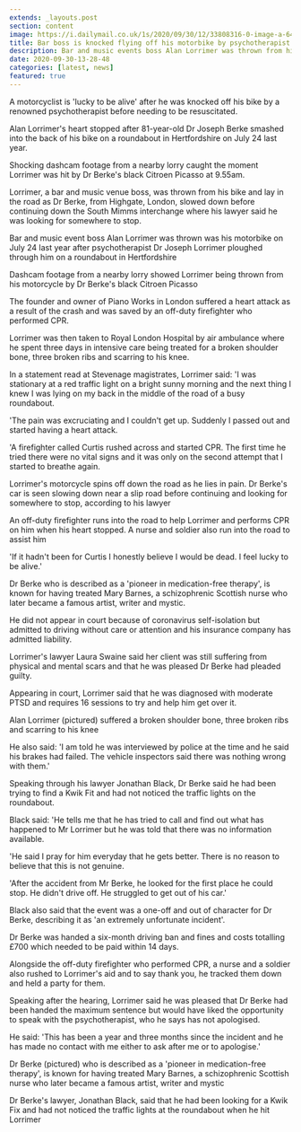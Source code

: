 ```yaml
---
extends: _layouts.post
section: content
image: https://i.dailymail.co.uk/1s/2020/09/30/12/33808316-0-image-a-64_1601463648211.jpg 
title: Bar boss is knocked flying off his motorbike by psychotherapist before firefighter restarts heart 
description: Bar and music events boss Alan Lorrimer was thrown from his motorbike at a Hertfordshire roundabout last year when Dr Joseph Berke ploughed into the back of him, stopping his heart. 
date: 2020-09-30-13-28-48 
categories: [latest, news] 
featured: true 
--- 
```

A motorcyclist is 'lucky to be alive' after he was knocked off his bike by a renowned psychotherapist before needing to be resuscitated.

Alan Lorrimer's heart stopped after 81-year-old Dr Joseph Berke smashed into the back of his bike on a roundabout in Hertfordshire on July 24 last year.

Shocking dashcam footage from a nearby lorry caught the moment Lorrimer was hit by Dr Berke's black Citroen Picasso at 9.55am.

Lorrimer, a bar and music venue boss, was thrown from his bike and lay in the road as Dr Berke, from Highgate, London, slowed down before continuing down the South Mimms interchange where his lawyer said he was looking for somewhere to stop.

Bar and music event boss Alan Lorrimer was thrown was his motorbike on July 24 last year after psychotherapist Dr Joseph Lorrimer ploughed through him on a roundabout in Hertfordshire

Dashcam footage from a nearby lorry showed Lorrimer being thrown from his motorcycle by Dr Berke's black Citroen Picasso 

The founder and owner of Piano Works in London suffered a heart attack as a result of the crash and was saved by an off-duty firefighter who performed CPR.

Lorrimer was then taken to Royal London Hospital by air ambulance where he spent three days in intensive care being treated for a broken shoulder bone, three broken ribs and scarring to his knee. 

In a statement read at Stevenage magistrates, Lorrimer said: 'I was stationary at a red traffic light on a bright sunny morning and the next thing I knew I was lying on my back in the middle of the road of a busy roundabout.

'The pain was excruciating and I couldn't get up. Suddenly I passed out and started having a heart attack.

'A firefighter called Curtis rushed across and started CPR. The first time he tried there were no vital signs and it was only on the second attempt that I started to breathe again.

Lorrimer's motorcycle spins off down the road as he lies in pain. Dr Berke's car is seen slowing down near a slip road before continuing and looking for somewhere to stop, according to his lawyer

An off-duty firefighter runs into the road to help Lorrimer and performs CPR on him when his heart stopped. A nurse and soldier also run into the road to assist him

'If it hadn't been for Curtis I honestly believe I would be dead. I feel lucky to be alive.'

Dr Berke who is described as a 'pioneer in medication-free therapy', is known for having treated Mary Barnes, a schizophrenic Scottish nurse who later became a famous artist, writer and mystic.

He did not appear in court because of coronavirus self-isolation but admitted to driving without care or attention and his insurance company has admitted liability. 

Lorrimer's lawyer Laura Swaine said her client was still suffering from physical and mental scars and that he was pleased Dr Berke had pleaded guilty. 

Appearing in court, Lorrimer said that he was diagnosed with moderate PTSD and requires 16 sessions to try and help him get over it.

Alan Lorrimer (pictured) suffered a broken shoulder bone, three broken ribs and scarring to his knee

He also said: 'I am told he was interviewed by police at the time and he said his brakes had failed. The vehicle inspectors said there was nothing wrong with them.' 

Speaking through his lawyer Jonathan Black, Dr Berke said he had been trying to find a Kwik Fit and had not noticed the traffic lights on the roundabout.

Black said: 'He tells me that he has tried to call and find out what has happened to Mr Lorrimer but he was told that there was no information available.

'He said I pray for him everyday that he gets better. There is no reason to believe that this is not genuine.

'After the accident from Mr Berke, he looked for the first place he could stop. He didn't drive off. He struggled to get out of his car.'

Black also said that the event was a one-off and out of character for Dr Berke, describing it as 'an extremely unfortunate incident'. 

Dr Berke was handed a six-month driving ban and fines and costs totalling £700 which needed to be paid within 14 days.

Alongside the off-duty firefighter who performed CPR, a nurse and a soldier also rushed to Lorrimer's aid and to say thank you, he tracked them down and held a party for them.

Speaking after the hearing, Lorrimer said he was pleased that Dr Berke had been handed the maximum sentence but would have liked the opportunity to speak with the psychotherapist, who he says has not apologised.

He said: 'This has been a year and three months since the incident and he has made no contact with me either to ask after me or to apologise.'

Dr Berke (pictured) who is described as a 'pioneer in medication-free therapy', is known for having treated Mary Barnes, a schizophrenic Scottish nurse who later became a famous artist, writer and mystic

Dr Berke's lawyer, Jonathan Black, said that he had been looking for a Kwik Fix and had not noticed the traffic lights at the roundabout when he hit Lorrimer

